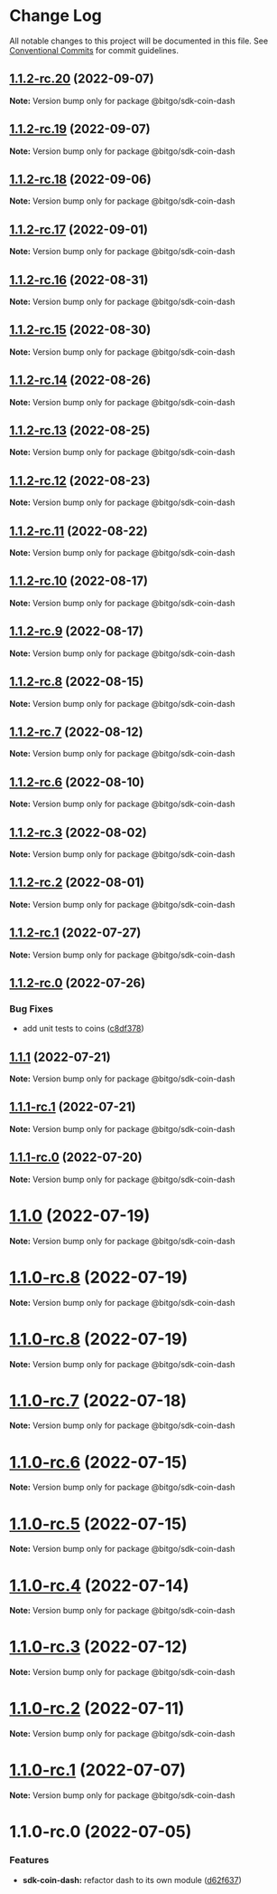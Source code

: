 # Change Log

All notable changes to this project will be documented in this file.
See [Conventional Commits](https://conventionalcommits.org) for commit guidelines.

## [1.1.2-rc.20](https://github.com/BitGo/BitGoJS/compare/@bitgo/sdk-coin-dash@1.1.2-rc.19...@bitgo/sdk-coin-dash@1.1.2-rc.20) (2022-09-07)

**Note:** Version bump only for package @bitgo/sdk-coin-dash





## [1.1.2-rc.19](https://github.com/BitGo/BitGoJS/compare/@bitgo/sdk-coin-dash@1.1.2-rc.18...@bitgo/sdk-coin-dash@1.1.2-rc.19) (2022-09-07)

**Note:** Version bump only for package @bitgo/sdk-coin-dash





## [1.1.2-rc.18](https://github.com/BitGo/BitGoJS/compare/@bitgo/sdk-coin-dash@1.1.2-rc.17...@bitgo/sdk-coin-dash@1.1.2-rc.18) (2022-09-06)

**Note:** Version bump only for package @bitgo/sdk-coin-dash





## [1.1.2-rc.17](https://github.com/BitGo/BitGoJS/compare/@bitgo/sdk-coin-dash@1.1.2-rc.16...@bitgo/sdk-coin-dash@1.1.2-rc.17) (2022-09-01)

**Note:** Version bump only for package @bitgo/sdk-coin-dash





## [1.1.2-rc.16](https://github.com/BitGo/BitGoJS/compare/@bitgo/sdk-coin-dash@1.1.2-rc.15...@bitgo/sdk-coin-dash@1.1.2-rc.16) (2022-08-31)

**Note:** Version bump only for package @bitgo/sdk-coin-dash





## [1.1.2-rc.15](https://github.com/BitGo/BitGoJS/compare/@bitgo/sdk-coin-dash@1.1.2-rc.14...@bitgo/sdk-coin-dash@1.1.2-rc.15) (2022-08-30)

**Note:** Version bump only for package @bitgo/sdk-coin-dash





## [1.1.2-rc.14](https://github.com/BitGo/BitGoJS/compare/@bitgo/sdk-coin-dash@1.1.2-rc.13...@bitgo/sdk-coin-dash@1.1.2-rc.14) (2022-08-26)

**Note:** Version bump only for package @bitgo/sdk-coin-dash





## [1.1.2-rc.13](https://github.com/BitGo/BitGoJS/compare/@bitgo/sdk-coin-dash@1.1.2-rc.12...@bitgo/sdk-coin-dash@1.1.2-rc.13) (2022-08-25)

**Note:** Version bump only for package @bitgo/sdk-coin-dash





## [1.1.2-rc.12](https://github.com/BitGo/BitGoJS/compare/@bitgo/sdk-coin-dash@1.1.2-rc.11...@bitgo/sdk-coin-dash@1.1.2-rc.12) (2022-08-23)

**Note:** Version bump only for package @bitgo/sdk-coin-dash





## [1.1.2-rc.11](https://github.com/BitGo/BitGoJS/compare/@bitgo/sdk-coin-dash@1.1.2-rc.10...@bitgo/sdk-coin-dash@1.1.2-rc.11) (2022-08-22)

**Note:** Version bump only for package @bitgo/sdk-coin-dash





## [1.1.2-rc.10](https://github.com/BitGo/BitGoJS/compare/@bitgo/sdk-coin-dash@1.1.2-rc.9...@bitgo/sdk-coin-dash@1.1.2-rc.10) (2022-08-17)

**Note:** Version bump only for package @bitgo/sdk-coin-dash





## [1.1.2-rc.9](https://github.com/BitGo/BitGoJS/compare/@bitgo/sdk-coin-dash@1.1.2-rc.8...@bitgo/sdk-coin-dash@1.1.2-rc.9) (2022-08-17)

**Note:** Version bump only for package @bitgo/sdk-coin-dash





## [1.1.2-rc.8](https://github.com/BitGo/BitGoJS/compare/@bitgo/sdk-coin-dash@1.1.2-rc.7...@bitgo/sdk-coin-dash@1.1.2-rc.8) (2022-08-15)

**Note:** Version bump only for package @bitgo/sdk-coin-dash





## [1.1.2-rc.7](https://github.com/BitGo/BitGoJS/compare/@bitgo/sdk-coin-dash@1.1.2-rc.6...@bitgo/sdk-coin-dash@1.1.2-rc.7) (2022-08-12)

**Note:** Version bump only for package @bitgo/sdk-coin-dash





## [1.1.2-rc.6](https://github.com/BitGo/BitGoJS/compare/@bitgo/sdk-coin-dash@1.1.2-rc.5...@bitgo/sdk-coin-dash@1.1.2-rc.6) (2022-08-10)

**Note:** Version bump only for package @bitgo/sdk-coin-dash





## [1.1.2-rc.3](https://github.com/BitGo/BitGoJS/compare/@bitgo/sdk-coin-dash@1.1.2-rc.2...@bitgo/sdk-coin-dash@1.1.2-rc.3) (2022-08-02)

**Note:** Version bump only for package @bitgo/sdk-coin-dash





## [1.1.2-rc.2](https://github.com/BitGo/BitGoJS/compare/@bitgo/sdk-coin-dash@1.1.2-rc.1...@bitgo/sdk-coin-dash@1.1.2-rc.2) (2022-08-01)

**Note:** Version bump only for package @bitgo/sdk-coin-dash





## [1.1.2-rc.1](https://github.com/BitGo/BitGoJS/compare/@bitgo/sdk-coin-dash@1.1.2-rc.0...@bitgo/sdk-coin-dash@1.1.2-rc.1) (2022-07-27)

**Note:** Version bump only for package @bitgo/sdk-coin-dash





## [1.1.2-rc.0](https://github.com/BitGo/BitGoJS/compare/@bitgo/sdk-coin-dash@1.1.1...@bitgo/sdk-coin-dash@1.1.2-rc.0) (2022-07-26)


### Bug Fixes

* add unit tests to coins ([c8df378](https://github.com/BitGo/BitGoJS/commit/c8df378116dae2f67aaf7e9a6bfb98bf42f158d9))





## [1.1.1](https://github.com/BitGo/BitGoJS/compare/@bitgo/sdk-coin-dash@1.1.1-rc.1...@bitgo/sdk-coin-dash@1.1.1) (2022-07-21)

**Note:** Version bump only for package @bitgo/sdk-coin-dash





## [1.1.1-rc.1](https://github.com/BitGo/BitGoJS/compare/@bitgo/sdk-coin-dash@1.1.1-rc.0...@bitgo/sdk-coin-dash@1.1.1-rc.1) (2022-07-21)

**Note:** Version bump only for package @bitgo/sdk-coin-dash





## [1.1.1-rc.0](https://github.com/BitGo/BitGoJS/compare/@bitgo/sdk-coin-dash@1.1.0...@bitgo/sdk-coin-dash@1.1.1-rc.0) (2022-07-20)

**Note:** Version bump only for package @bitgo/sdk-coin-dash





# [1.1.0](https://github.com/BitGo/BitGoJS/compare/@bitgo/sdk-coin-dash@1.1.0-rc.8...@bitgo/sdk-coin-dash@1.1.0) (2022-07-19)

**Note:** Version bump only for package @bitgo/sdk-coin-dash





# [1.1.0-rc.8](https://github.com/BitGo/BitGoJS/compare/@bitgo/sdk-coin-dash@1.1.0-rc.6...@bitgo/sdk-coin-dash@1.1.0-rc.8) (2022-07-19)

**Note:** Version bump only for package @bitgo/sdk-coin-dash

# [1.1.0-rc.8](https://github.com/BitGo/BitGoJS/compare/@bitgo/sdk-coin-dash@1.1.0-rc.6...@bitgo/sdk-coin-dash@1.1.0-rc.8) (2022-07-19)

**Note:** Version bump only for package @bitgo/sdk-coin-dash

# [1.1.0-rc.7](https://github.com/BitGo/BitGoJS/compare/@bitgo/sdk-coin-dash@1.1.0-rc.6...@bitgo/sdk-coin-dash@1.1.0-rc.7) (2022-07-18)

**Note:** Version bump only for package @bitgo/sdk-coin-dash

# [1.1.0-rc.6](https://github.com/BitGo/BitGoJS/compare/@bitgo/sdk-coin-dash@1.1.0-rc.5...@bitgo/sdk-coin-dash@1.1.0-rc.6) (2022-07-15)

**Note:** Version bump only for package @bitgo/sdk-coin-dash

# [1.1.0-rc.5](https://github.com/BitGo/BitGoJS/compare/@bitgo/sdk-coin-dash@1.1.0-rc.3...@bitgo/sdk-coin-dash@1.1.0-rc.5) (2022-07-15)

**Note:** Version bump only for package @bitgo/sdk-coin-dash

# [1.1.0-rc.4](https://github.com/BitGo/BitGoJS/compare/@bitgo/sdk-coin-dash@1.1.0-rc.3...@bitgo/sdk-coin-dash@1.1.0-rc.4) (2022-07-14)

**Note:** Version bump only for package @bitgo/sdk-coin-dash

# [1.1.0-rc.3](https://github.com/BitGo/BitGoJS/compare/@bitgo/sdk-coin-dash@1.1.0-rc.2...@bitgo/sdk-coin-dash@1.1.0-rc.3) (2022-07-12)

**Note:** Version bump only for package @bitgo/sdk-coin-dash

# [1.1.0-rc.2](https://github.com/BitGo/BitGoJS/compare/@bitgo/sdk-coin-dash@1.1.0-rc.1...@bitgo/sdk-coin-dash@1.1.0-rc.2) (2022-07-11)

**Note:** Version bump only for package @bitgo/sdk-coin-dash

# [1.1.0-rc.1](https://github.com/BitGo/BitGoJS/compare/@bitgo/sdk-coin-dash@1.1.0-rc.0...@bitgo/sdk-coin-dash@1.1.0-rc.1) (2022-07-07)

**Note:** Version bump only for package @bitgo/sdk-coin-dash

# 1.1.0-rc.0 (2022-07-05)

### Features

- **sdk-coin-dash:** refactor dash to its own module ([d62f637](https://github.com/BitGo/BitGoJS/commit/d62f637ca3ac47f79c03dfaee98636e580a56020))
